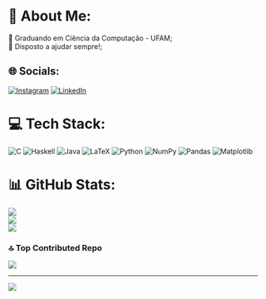 # 💫 About Me:
🔭 Graduando em Ciência da Computação - UFAM;<br>🤝 Disposto a ajudar sempre!;<br>


## 🌐 Socials:
[![Instagram](https://img.shields.io/badge/Instagram-%23E4405F.svg?logo=Instagram&logoColor=white)](https://instagram.com/kaikermaciel) [![LinkedIn](https://img.shields.io/badge/LinkedIn-%230077B5.svg?logo=linkedin&logoColor=white)](https://linkedin.com/in/kaikermaciel) 

# 💻 Tech Stack:
![C](https://img.shields.io/badge/c-%2300599C.svg?style=for-the-badge&logo=c&logoColor=white) ![Haskell](https://img.shields.io/badge/Haskell-5e5086?style=for-the-badge&logo=haskell&logoColor=white) ![Java](https://img.shields.io/badge/java-%23ED8B00.svg?style=for-the-badge&logo=openjdk&logoColor=white) ![LaTeX](https://img.shields.io/badge/latex-%23008080.svg?style=for-the-badge&logo=latex&logoColor=white) ![Python](https://img.shields.io/badge/python-3670A0?style=for-the-badge&logo=python&logoColor=ffdd54) ![NumPy](https://img.shields.io/badge/numpy-%23013243.svg?style=for-the-badge&logo=numpy&logoColor=white) ![Pandas](https://img.shields.io/badge/pandas-%23150458.svg?style=for-the-badge&logo=pandas&logoColor=white) ![Matplotlib](https://img.shields.io/badge/Matplotlib-%23ffffff.svg?style=for-the-badge&logo=Matplotlib&logoColor=black)
# 📊 GitHub Stats:
![](https://github-readme-stats.vercel.app/api?username=kaikermaciel&theme=monokai&hide_border=true&include_all_commits=true&count_private=true)<br/>
![](https://github-readme-streak-stats.herokuapp.com/?user=kaikermaciel&theme=monokai&hide_border=true)<br/>
![](https://github-readme-stats.vercel.app/api/top-langs/?username=kaikermaciel&theme=monokai&hide_border=true&include_all_commits=true&count_private=true&layout=compact)

### 🔝 Top Contributed Repo
![](https://github-contributor-stats.vercel.app/api?username=kaikermaciel&limit=5&theme=monokai&combine_all_yearly_contributions=true)

---
[![](https://visitcount.itsvg.in/api?id=kaikermaciel&icon=5&color=1)](https://visitcount.itsvg.in)

<!-- Proudly created with GPRM ( https://gprm.itsvg.in ) -->
